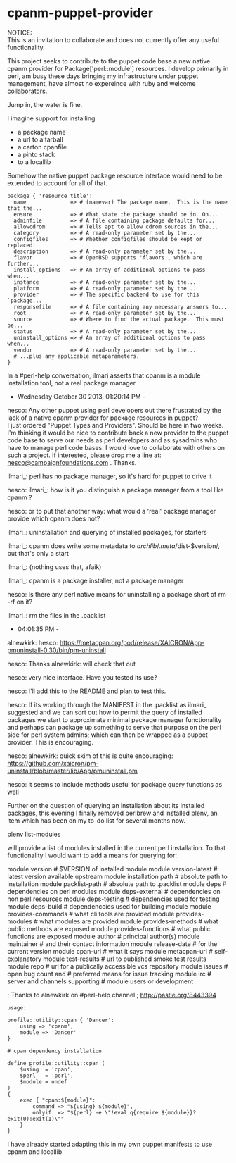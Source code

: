 cpanm-puppet-provider
=====================

NOTICE:  
    This is an invitation to collaborate and does not 
    currently offer any useful functionality.  

This project seeks to contribute to the puppet code base 
a new native cpanm provider for Package['perl::module'] 
resources.  I develop primarily in perl, am busy these 
days bringing my infrastructure under puppet management, 
have almost no expereince with ruby and welcome collaborators.  

Jump in, the water is fine.  

I imagine support for installing 

  * a package name 
  * a url to a tarball
  * a carton cpanfile
  * a pinto stack
  * to a locallib

Somehow the native puppet package resource interface 
would need to be extended to account for all of that.  

    package { 'resource title':
      name              => # (namevar) The package name.  This is the name that the...
      ensure            => # What state the package should be in. On...
      adminfile         => # A file containing package defaults for...
      allowcdrom        => # Tells apt to allow cdrom sources in the...
      category          => # A read-only parameter set by the...
      configfiles       => # Whether configfiles should be kept or replaced.  
      description       => # A read-only parameter set by the...
      flavor            => # OpenBSD supports 'flavors', which are further...
      install_options   => # An array of additional options to pass when...
      instance          => # A read-only parameter set by the...
      platform          => # A read-only parameter set by the...
      provider          => # The specific backend to use for this `package...
      responsefile      => # A file containing any necessary answers to...
      root              => # A read-only parameter set by the...
      source            => # Where to find the actual package.  This must be...
      status            => # A read-only parameter set by the...
      uninstall_options => # An array of additional options to pass when...
      vendor            => # A read-only parameter set by the...
      # ...plus any applicable metaparameters.
    }

In a #perl-help conversation, ilmari asserts that cpanm 
is a module installation tool, not a real package manager.  

- Wednesday October 30 2013, 01:20:14 PM -

hesco: Any other puppet using perl developers out there frustrated 
by the lack of a native cpanm provider for package resources in puppet?  
I just ordered "Puppet Types and Providers".  Should be here in two weeks.  
I'm thinking it would be nice to contribute back a new provider to the 
puppet code base to serve our needs as perl developers and as sysadmins 
who have to manage perl code bases.  I would love to collaborate with 
others on such a project.  If interested, please drop me a line at: 
hesco@campaignfoundations.com .  Thanks. 

ilmari_: perl has no package manager, so it's hard 
for puppet to drive it

hesco: ilmari_: how is it you distinguish a package 
manager from a tool like cpanm ?

hesco: or to put that another way: what would a 'real' 
package manager provide which cpanm does not?

ilmari_: uninstallation and querying of installed packages, 
for starters

ilmari_: cpanm does write some metadata to 
$archlib/.meta/$dist-$version/, but that's only a start

ilmari_: (nothing uses that, afaik)

ilmari_: cpanm is a package installer, not a package manager

hesco: Is there any perl native means for uninstalling a 
package short of rm -rf on it?

ilmari_: rm the files in the .packlist

- 04:01:35 PM -

alnewkirk: hesco: 
    https://metacpan.org/pod/release/XAICRON/App-pmuninstall-0.30/bin/pm-uninstall

hesco: Thanks alnewkirk: will check that out

hesco: very nice interface.  Have you tested its use?

hesco: I'll add this to the README and plan to test this.  

hesco: If its working through the MANIFEST in the .packlist as ilmari_ suggested 
and we can sort out how to permit the query of installed packages we start to 
approximate minimal package manager functionality and perhaps can package up 
something to serve that purpose  on the perl side for perl system admins; which 
can then be wrapped as a puppet provider.  This is encouraging.

hesco: alnewkirk: quick skim of this is quite encouraging:
https://github.com/xaicron/pm-uninstall/blob/master/lib/App/pmuninstall.pm  

hesco: it seems to include methods useful for package query functions
as well 

Further on the question of querying an installation about its installed 
packages, this evening I finally removed perlbrew and installed plenv, 
an item which has been on my to-do list for several months now.  

plenv list-modules 

will provide a list of modules installed in the current perl
installation.  To that functionality I would want to add a 
means for querying for: 

module version              # $VERSION of installed module
module version-latest       # latest version available upstream
module installation path    # absolute path to installation 
module packlist-path        # absolute path to .packlist
module deps                 # dependencies on perl modules 
module deps-external        # dependencies on non perl resources 
module deps-testing         # dependencies used for testing
module deps-build           # dependenccies used for building module
module provides-commands    # what cli tools are provided 
module provides-modules     # what modules are provided 
module provides-methods     # what public methods are exposed
module provides-functions   # what public functions are exposed
module author               # principal author(s)
module maintainer           # and their contact information 
module release-date         # for the current version
module cpan-url             # what it says 
module metacpan-url         # self-explanatory
module test-results         # url to published smoke test results
module repo                 # url for a publically accessible vcs repository
module issues               # open bug count and 
                            # preferred means for issue tracking
module irc                  # server and channels supporting 
                            # module users or development

; Thanks to alnewkirk on #perl-help channel
; http://pastie.org/8443394

    usage: 

    profile::utility::cpan { 'Dancer':
        using => 'cpanm',
        module => 'Dancer'
    }

    # cpan dependency installation

    define profile::utility::cpan (
        $using  = 'cpan',
        $perl   = 'perl',
        $module = undef
    )
    {
        exec { "cpan:${module}":
            command => "${using} ${module}",
            onlyif  => "${perl} -e \"!eval q{require ${module}}?exit(0):exit(1)\""
        }
    }

I have already started adapting this in my own puppet manifests 
to use cpanm and locallib

